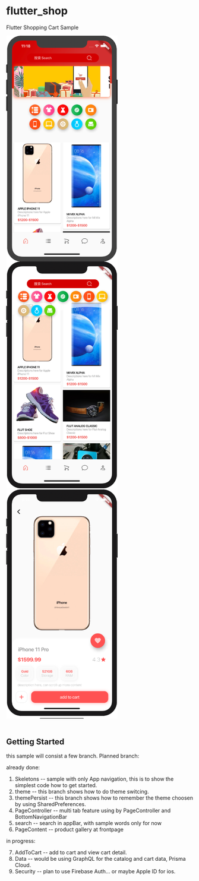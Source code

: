 # flutter_shop

Flutter Shopping Cart Sample

<img align="left" src="/readme/screen-front1.png" width="300"><img src="/readme/screen-front2.png" width="300"><img src="/readme/screen-addtocart.png" width="300">
<br /><br />

## Getting Started

this sample will consist a few branch.  Planned branch:

already done:

1. Skeletons -- sample with only App navigation, this is to show the simplest code how to get started.
2. theme -- this branch shows how to do theme switcing.
3. themePersist -- this branch shows how to remember the theme choosen by using SharedPreferences.
4. PageController -- multi tab feature using by PageController and BottomNavigationBar
5. search -- search in appBar, with sample words only for now
6. PageContent -- product gallery at frontpage

in progress:

7. AddToCart -- add to cart and view cart detail.
8. Data -- would be using GraphQL for the catalog and cart data, Prisma Cloud.
9. Security -- plan to use Firebase Auth... or maybe Apple ID for ios.
